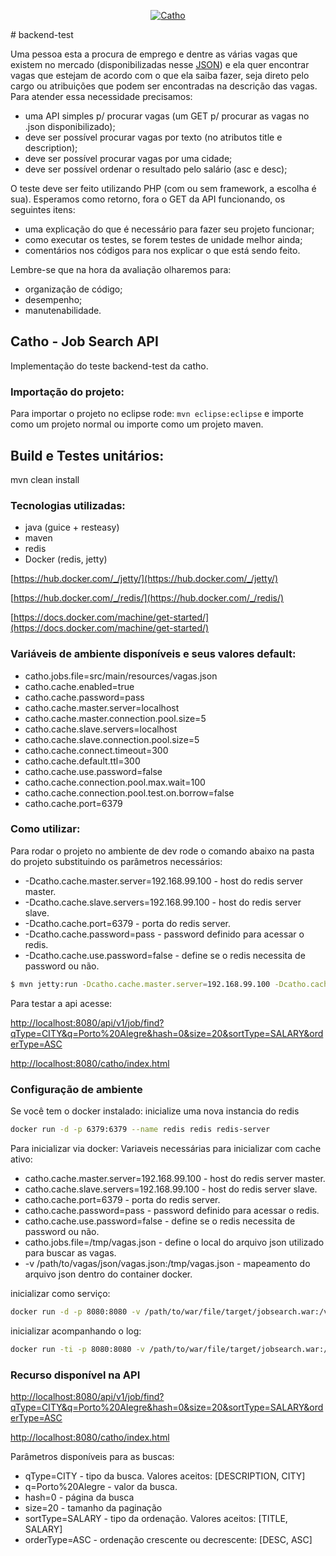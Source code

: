 <p align="center">
  <a href="http://www.catho.com.br">
      <img src="http://static.catho.com.br/svg/site/logoCathoB2c.svg" alt="Catho"/>
  </a>
</p>
# backend-test

Uma pessoa esta a procura de emprego e dentre as várias vagas que existem no mercado (disponibilizadas nesse <a href="https://github.com/catho/backend-test/blob/master/vagas.json">JSON</a>) e ela quer encontrar vagas que estejam de acordo com o que ela saiba fazer, seja direto pelo cargo ou atribuições que podem ser encontradas na descrição das vagas. Para atender essa necessidade precisamos:

- uma API simples p/ procurar vagas (um GET p/ procurar as vagas no .json disponibilizado);
- deve ser possível procurar vagas por texto (no atributos title e description);
- deve ser possível procurar vagas por uma cidade;
- deve ser possível ordenar o resultado pelo salário (asc e desc);

O teste deve ser feito utilizando PHP (com ou sem framework, a escolha é sua). Esperamos como retorno, fora o GET da API funcionando, os seguintes itens:

- uma explicação do que é necessário para fazer seu projeto funcionar;
- como executar os testes, se forem testes de unidade melhor ainda;
- comentários nos códigos para nos explicar o que está sendo feito.

Lembre-se que na hora da avaliação olharemos para:

- organização de código;
- desempenho;
- manutenabilidade.


## Catho - Job Search API

Implementação do teste backend-test da catho.

### Importação do projeto:
Para importar o projeto no eclipse rode: `mvn eclipse:eclipse` e importe como um projeto normal ou importe como um projeto maven.

## Build e Testes unitários:
mvn clean install

### Tecnologias utilizadas:

  - java (guice + resteasy)
  - maven
  - redis
  - Docker (redis, jetty)
  
[https://hub.docker.com/_/jetty/](https://hub.docker.com/_/jetty/)

[https://hub.docker.com/_/redis/](https://hub.docker.com/_/redis/)

[https://docs.docker.com/machine/get-started/](https://docs.docker.com/machine/get-started/)

### Variáveis de ambiente disponíveis e seus valores default:

 - catho.jobs.file=src/main/resources/vagas.json
 - catho.cache.enabled=true
 - catho.cache.password=pass
 - catho.cache.master.server=localhost
 - catho.cache.master.connection.pool.size=5
 - catho.cache.slave.servers=localhost
 - catho.cache.slave.connection.pool.size=5
 - catho.cache.connect.timeout=300
 - catho.cache.default.ttl=300
 - catho.cache.use.password=false
 - catho.cache.connection.pool.max.wait=100
 - catho.cache.connection.pool.test.on.borrow=false
 - catho.cache.port=6379

### Como utilizar:

Para rodar o projeto no ambiente de dev rode o comando abaixo na pasta do projeto substituindo os parâmetros necessários:

 - -Dcatho.cache.master.server=192.168.99.100 - host do redis server master.
 - -Dcatho.cache.slave.servers=192.168.99.100 - host do redis server slave.
 - -Dcatho.cache.port=6379  - porta do redis server.
 - -Dcatho.cache.password=pass - password definido para acessar o redis.
 - -Dcatho.cache.use.password=false - define se o redis necessita de password ou não.

```sh
$ mvn jetty:run -Dcatho.cache.master.server=192.168.99.100 -Dcatho.cache.slave.servers=192.168.99.100 -Dcatho.cache.port=6379 -Dcatho.cache.use.password=false
```

Para testar a api acesse:

[http://localhost:8080/api/v1/job/find?qType=CITY&q=Porto%20Alegre&hash=0&size=20&sortType=SALARY&orderType=ASC](http://localhost:8080/api/v1/job/find?qType=CITY&q=Porto%20Alegre&hash=0&size=20&sortType=SALARY&orderType=ASC)

[http://localhost:8080/catho/index.html](http://localhost:8080/catho/index.html)


### Configuração de ambiente

Se você tem o docker instalado:
inicialize uma nova instancia do redis
```sh
docker run -d -p 6379:6379 --name redis redis redis-server
```

Para inicializar via docker:
Variaveis necessárias para inicializar com cache ativo:

 - catho.cache.master.server=192.168.99.100 - host do redis server master.
 - catho.cache.slave.servers=192.168.99.100 - host do redis server slave.
 - catho.cache.port=6379  - porta do redis server.
 - catho.cache.password=pass - password definido para acessar o redis.
 - catho.cache.use.password=false - define se o redis necessita de password ou não.
 - catho.jobs.file=/tmp/vagas.json - define o local do arquivo json utilizado para buscar as vagas.
 - -v /path/to/vagas/json/vagas.json:/tmp/vagas.json - mapeamento do arquivo json dentro do container docker.

inicializar como serviço:

```sh
docker run -d -p 8080:8080 -v /path/to/war/file/target/jobsearch.war:/var/lib/jetty/webapps/ROOT.war -v /path/to/vagas/json/vagas.json:/tmp/vagas.json -e "catho.jobs.file"="/tmp/vagas.json" -e "catho.cache.master.server"="192.168.99.100" -e "catho.cache.slave.servers"="192.168.99.100" -e "catho.cache.port"="6379" -e "catho.cache.use.password"="false" --name jetty jetty:9.2
```

inicializar acompanhando o log:
```sh
docker run -ti -p 8080:8080 -v /path/to/war/file/target/jobsearch.war:/var/lib/jetty/webapps/ROOT.war -v /path/to/vagas/json/vagas.json:/tmp/vagas.json -e "catho.jobs.file"="/tmp/vagas.json" -e "catho.cache.master.server"="192.168.99.100" -e "catho.cache.slave.servers"="192.168.99.100" -e "catho.cache.port"="6379" -e "catho.cache.use.password"="false" --name jetty jetty:9.2
```


### Recurso disponível na API

[http://localhost:8080/api/v1/job/find?qType=CITY&q=Porto%20Alegre&hash=0&size=20&sortType=SALARY&orderType=ASC](http://localhost:8080/api/v1/job/find?qType=CITY&q=Porto%20Alegre&hash=0&size=20&sortType=SALARY&orderType=ASC)

[http://localhost:8080/catho/index.html](http://localhost:8080/catho/index.html)

Parâmetros disponíveis para as buscas:
 - qType=CITY - tipo da busca. Valores aceitos: [DESCRIPTION, CITY]
 - q=Porto%20Alegre - valor da busca.
 - hash=0 - página da busca
 - size=20 - tamanho da paginação
 - sortType=SALARY - tipo da ordenação. Valores aceitos: [TITLE, SALARY]
 - orderType=ASC - ordenação crescente ou decrescente: [DESC, ASC]

